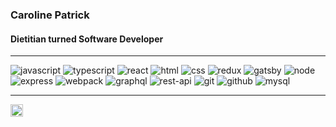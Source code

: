 ### Caroline Patrick
#### Dietitian turned Software Developer

----
![javascript](https://img.shields.io/static/v1?logo=javascript&label=&message=JavaScript&color=36465D&logoColor=AAA&style=flat-square)
![typescript](https://camo.githubusercontent.com/13167dbbe4be9e49b8c2fb11f51bbc2ba7eefb3e7b32839db250ddcee44ca007/68747470733a2f2f696d672e736869656c64732e696f2f7374617469632f76313f6c6f676f3d74797065736372697074266c6162656c3d266d6573736167653d5479706553637269707426636f6c6f723d333634363544266c6f676f436f6c6f723d414141267374796c653d666c61742d737175617265)
![react](https://img.shields.io/static/v1?logo=react&label=&message=React&color=36465D&logoColor=AAA&style=flat-square)
![html](https://img.shields.io/static/v1?logo=html5&label=&message=HTML&color=36465D&logoColor=AAA&style=flat-square)
![css](https://img.shields.io/static/v1?logo=css3&label=&message=CSS&color=36465D&logoColor=AAA&style=flat-square)
![redux](https://img.shields.io/static/v1?logo=redux&label=&message=Redux&color=36465D&logoColor=AAA&style=flat-square)
![gatsby](https://img.shields.io/static/v1?logo=gatsby&label=&message=Gatsby&color=36465D&logoColor=AAA&style=flat-square)
![node](https://img.shields.io/static/v1?logo=node.js&label=&message=Node&color=36465D&logoColor=AAA&style=flat-square)
![express](https://img.shields.io/static/v1?logo=express&label=&message=Express&color=36465D&logoColor=AAA&style=flat-square)
![webpack](https://img.shields.io/static/v1?logo=webpack&label=&message=Webpack&color=36465D&logoColor=AAA&style=flat-square)
![graphql](https://img.shields.io/static/v1?logo=graphql&label=&message=GraphQL&color=36465D&logoColor=AAA&style=flat-square)
![rest-api](https://img.shields.io/static/v1?logo=json&label=&message=REST%20API&color=36465D&logoColor=AAA&style=flat-square)
![git](https://img.shields.io/static/v1?logo=git&label=&message=Git&color=36465D&logoColor=AAA&style=flat-square)
![github](https://img.shields.io/static/v1?logo=github&label=&message=Github&color=36465D&logoColor=AAA&style=flat-square)
![mysql](https://img.shields.io/static/v1?logo=mysql&label=&message=MySQL&color=36465D&logoColor=AAA&style=flat-square)


----


<a href="https://linkedin.com/in/carolineRD">
  <img align="left" alt="Caroline's LinkedIn" width="20px" src="https://simpleicons.now.sh/linkedin/495f7e" />
</a>
